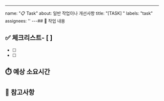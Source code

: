 ---

name: "📋 Task"
about: 일반 작업이나 개선사항
title: "[TASK] "
labels: "task"
assignees: ''
---## 📝 작업 내용<!-- 수행할 작업에 대한 설명 -->

## ✅ 체크리스트- [ ]

- [ ]
- [ ]

## ⏱️ 예상 소요시간<!-- 예상 작업 시간 -->

## 📌 참고사항<!-- 관련 이슈, PR, 자료 등 -->
